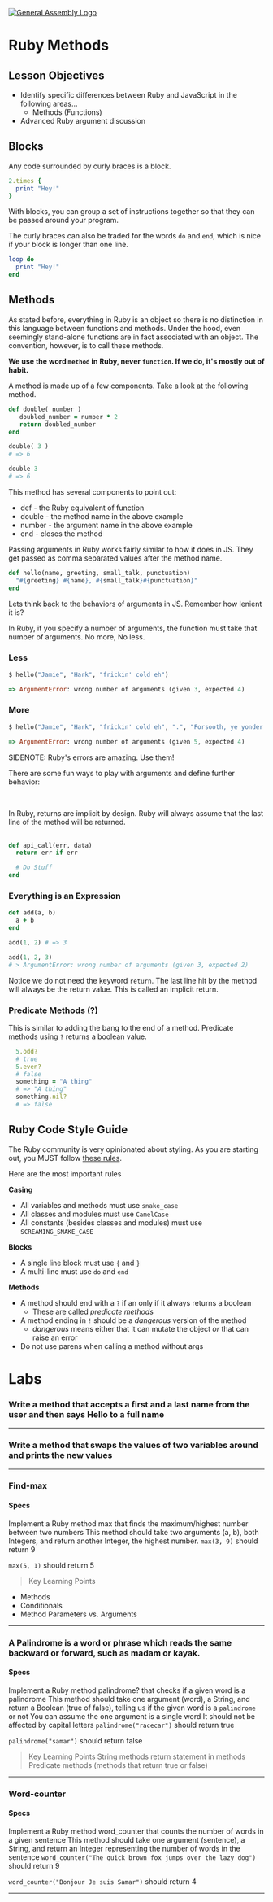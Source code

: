 [![General Assembly Logo](https://camo.githubusercontent.com/1a91b05b8f4d44b5bbfb83abac2b0996d8e26c92/687474703a2f2f692e696d6775722e636f6d2f6b6538555354712e706e67)](https://generalassemb.ly/education/web-development-immersive)

# Ruby Methods

## Lesson Objectives

- Identify specific differences between Ruby and JavaScript in the following areas... 
  - Methods (Functions)
- Advanced Ruby argument discussion

## Blocks

Any code surrounded by curly braces is a block.

```ruby
2.times {
  print "Hey!"
}
```

With blocks, you can group a set of instructions together so that they can be passed around your program.

The curly braces can also be traded for the words `do` and `end`, which is nice if your block is longer than one line.

```ruby
loop do
  print "Hey!"
end
```

## Methods

As stated before, everything in Ruby is an object so there is no distinction in this language between functions and methods. Under the hood, even seemingly stand-alone functions are in fact associated with an object. The convention, however, is to call these methods.

**We use the word `method` in Ruby, never `function`. If we do, it's mostly out of habit.**

A method is made up of a few components. Take a look at the following method.

```ruby
def double( number )
   doubled_number = number * 2
   return doubled_number
end

double( 3 )
# => 6

double 3
# => 6
```

This method has several components to point out:

 - def - the Ruby equivalent of function
 - double - the method name in the above example
 - number - the argument name in the above example
 - end - closes the method

Passing arguments in Ruby works fairly similar to how it does in JS. They get passed as comma separated values after the method name.

```ruby
def hello(name, greeting, small_talk, punctuation)
  "#{greeting} #{name}, #{small_talk}#{punctuation}"
end
```

Lets think back to the behaviors of arguments in JS. Remember how lenient it is?

In Ruby, if you specify a number of arguments, the function must take that number of arguments. No more, No less. 

### Less
```ruby
$ hello("Jamie", "Hark", "frickin' cold eh")

=> ArgumentError: wrong number of arguments (given 3, expected 4)
```

### More
```ruby
$ hello("Jamie", "Hark", "frickin' cold eh", ".", "Forsooth, ye yonder pilgrim is quite the bespoke son of a tailors daughter, ai?")

=> ArgumentError: wrong number of arguments (given 5, expected 4)
```

SIDENOTE: Ruby's errors are amazing. Use them!

There are some fun ways to play with arguments and define further behavior:

<br>

In Ruby, returns are implicit by design. Ruby will always assume that the last line of the method will be returned.
<br>
<br>


```ruby
def api_call(err, data)
  return err if err

  # Do Stuff
end
```

### Everything is an Expression

```ruby
def add(a, b)
  a + b
end

add(1, 2) # => 3

add(1, 2, 3)
# > ArgumentError: wrong number of arguments (given 3, expected 2)
```

Notice we do not need the keyword ```return```. The last line hit by the method will always be the return value. This is called an implicit return.

### Predicate Methods (?)

This is similar to adding the bang to the end of a method. Predicate methods using `?` returns a boolean value.

```ruby
  5.odd?
  # true
  5.even?
  # false
  something = "A thing"
  # => "A thing"
  something.nil?
  # => false
```

## Ruby Code Style Guide

The Ruby community is very opinionated about styling.  As you are starting out, you MUST follow [these rules](https://github.com/bbatsov/ruby-style-guide).

Here are the most important rules

**Casing**

* All variables and methods must use `snake_case`
* All classes and modules must use `CamelCase`
* All constants (besides classes and modules) must use `SCREAMING_SNAKE_CASE`

**Blocks**

* A single line block must use `{` and `}`
* A multi-line must use `do` and `end`

**Methods**

* A method should end with a `?` if an only if it always returns a boolean
  * These are called _predicate methods_
* A method ending in `!` should be a _dangerous_ version of the method
  * _dangerous_ means either that it can mutate the object _or_ that can raise an error
* Do not use parens when calling a method without args


# Labs

### Write a method that accepts a first and a last name from the user and then says Hello to a full name 

-------

### Write a method that swaps the values of two variables around and prints the new values

------
### Find-max
#### Specs
Implement a Ruby method max that finds the maximum/highest number between two numbers
This method should take two arguments (a, b), both Integers, and return another Integer, the highest number.
`max(3, 9)` should return 9

`max(5, 1)` should return 5

>Key Learning Points
* Methods
* Conditionals
* Method Parameters vs. Arguments

----------

### A Palindrome is a word or phrase which reads the same backward or forward, such as madam or kayak.

#### Specs
Implement a Ruby method palindrome? that checks if a given word is a palindrome
This method should take one argument (word), a String, and return a Boolean (true of false), telling us if the given word is a `palindrome` or not
You can assume the one argument is a single word
It should not be affected by capital letters
`palindrome("racecar")` should return true

`palindrome("samar")` should return false

> Key Learning Points
String methods
return statement in methods
Predicate methods (methods that return true or false)
------

### Word-counter

#### Specs
Implement a Ruby method word_counter that counts the number of words in a given sentence
This method should take one argument (sentence), a String, and return an Integer representing the number of words in the sentence
`word_counter("The quick brown fox jumps over the lazy dog")` should return 9

`word_counter("Bonjour Je suis Samar")` should return 4

------



